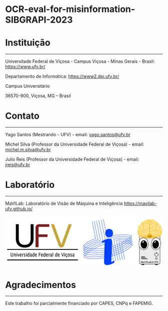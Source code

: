 # OCR-eval-for-misinformation-SIBGRAPI-2023



# Instituição
_________________________________________________________________________________________________
Universitade Federal de Viçosa - Campus Viçosa - Minas Gerais - Brasil: https://www.ufv.br/

Departamento de Informática: https://www2.dpi.ufv.br/

Campus Universitário

36570-900, Viçosa, MG – Brasil

# Contato
_________________________________________________________________________________________________
Yago Santos (Mestrando - UFV) - email: yago.santos@ufv.br

Michel Silva (Professor da Universidade Federal de Viçosa) - email: michel.m.silva@ufv.br

Julio Reis (Professor da Universidade Federal de Viçosa) - email: jreis@ufv.br

# Laboratório
_________________________________________________________________________________________________
MaVILab: Laboratório de Visão de Máquina e Inteligência https://mavilab-ufv.github.io/

![alt text](https://github.com/MaVILab-UFV/ImageFactCk.br-dataset-SBBD-DSW-2023/blob/main/Ilustra%C3%A7%C3%B5es%20para%20o%20readme/Logomarcas.png?raw=true)

# Agradecimentos
_________________________________________________________________________________________________
Este trabalho foi parcialmente financiado por CAPES, CNPq e FAPEMIG.
